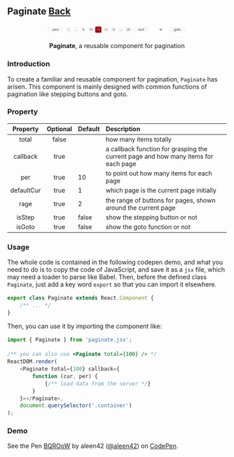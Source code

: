 ## Paginate [Back](./../react.md)

<p align="center">
    <img src="./preview.png" width="65%" alt="paginate" title="paginate" />
</p>

<p align="center">
<strong>Paginate</strong>, a reusable component for pagination
</p>

### Introduction

To create a familiar and reusable component for pagination, `Paginate` has arisen. This component is mainly designed with common functions of pagination like stepping buttons and goto.

### Property

Property|Optional|Default|Description
:------:|:-----:|:----------|:-------
total|false||how many items totally
callback|true||a callback function for grasping the current page and how many items for each page
per|true|10|to point out how many items for each page
defaultCur|true|1|which page is the current page initially
rage|true|2|the range of buttons for pages, shown around the current page
isStep|true|false|show the stepping button or not
isGoto|true|false|show the goto function or not

### Usage

The whole code is contained in the following codepen demo, and what you need to do is to copy the code of JavaScript, and save it as a `jsx` file, which may need a loader to parse like Babel. Then, before the defined class `Paginate`, just add a key word `export` so that you can import it elsewhere.

```js
export class Paginate extends React.Component {
    /** ... */
}
```

Then, you can use it by importing the component like:

```js
import { Paginate } from 'paginate.jsx';

/** you can also use <Paginate total={100} /> */
ReactDOM.render(
    <Paginate total={100} callback={
        function (cur, per) {
            {/** load data from the server */}
        }
    }></Paginate>,
    document.querySelector('.container')
);
```

### Demo

<p>
<p data-height="574" data-theme-id="21735" data-slug-hash="BQROoW" data-default-tab="result" data-user="aleen42" data-embed-version="2" data-pen-title="BQROoW" class="codepen">See the Pen <a href="http://codepen.io/aleen42/pen/BQROoW/">BQROoW</a> by aleen42 (<a href="http://codepen.io/aleen42">@aleen42</a>) on <a href="http://codepen.io">CodePen</a>.</p>
<script async src="https://production-assets.codepen.io/assets/embed/ei.js"></script>
</p>
